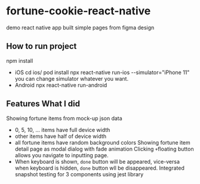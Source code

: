 # fortune-cookie-react-native
demo react native app
built simple pages from figma design

## How to run project
npm install
- iOS
cd ios/
pod install
npx react-native run-ios --simulator="iPhone 11"
 you can change simulator whatever you want.
- Android
npx react-native run-android

## Features What I did
Showing fortune items from mock-up json data
 - 0, 5, 10, ... items have full device width
 - other items have half of device width
 - all fortune items have random background colors
Showing fortune item detail page as modal dialog with fade animation
Clicking `+`floating button allows you navigate to inputting page.
 - When keyboard is shown, `done` button will be appeared, vice-versa when keyboard is hidden, `done` button wll be disappeared.
Integrated snapshot testing for 3 components using jest library

